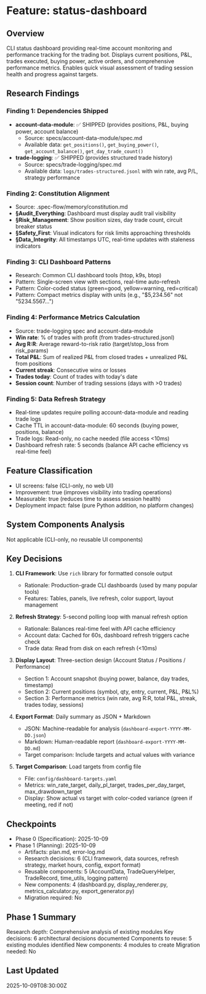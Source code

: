 # Feature: status-dashboard

## Overview
CLI status dashboard providing real-time account monitoring and performance tracking for the trading bot. Displays current positions, P&L, trades executed, buying power, active orders, and comprehensive performance metrics. Enables quick visual assessment of trading session health and progress against targets.

## Research Findings

### Finding 1: Dependencies Shipped
- **account-data-module**: ✅ SHIPPED (provides positions, P&L, buying power, account balance)
  - Source: specs/account-data-module/spec.md
  - Available data: `get_positions()`, `get_buying_power()`, `get_account_balance()`, `get_day_trade_count()`
- **trade-logging**: ✅ SHIPPED (provides structured trade history)
  - Source: specs/trade-logging/spec.md
  - Available data: `logs/trades-structured.jsonl` with win rate, avg P/L, strategy performance

### Finding 2: Constitution Alignment
- Source: .spec-flow/memory/constitution.md
- **§Audit_Everything**: Dashboard must display audit trail visibility
- **§Risk_Management**: Show position sizes, day trade count, circuit breaker status
- **§Safety_First**: Visual indicators for risk limits approaching thresholds
- **§Data_Integrity**: All timestamps UTC, real-time updates with staleness indicators

### Finding 3: CLI Dashboard Patterns
- Research: Common CLI dashboard tools (htop, k9s, btop)
- Pattern: Single-screen view with sections, real-time auto-refresh
- Pattern: Color-coded status (green=good, yellow=warning, red=critical)
- Pattern: Compact metrics display with units (e.g., "$5,234.56" not "5234.5567...")

### Finding 4: Performance Metrics Calculation
- Source: trade-logging spec and account-data-module
- **Win rate**: % of trades with profit (from trades-structured.jsonl)
- **Avg R:R**: Average reward-to-risk ratio (target/stop_loss from risk_params)
- **Total P&L**: Sum of realized P&L from closed trades + unrealized P&L from positions
- **Current streak**: Consecutive wins or losses
- **Trades today**: Count of trades with today's date
- **Session count**: Number of trading sessions (days with >0 trades)

### Finding 5: Data Refresh Strategy
- Real-time updates require polling account-data-module and reading trade logs
- Cache TTL in account-data-module: 60 seconds (buying power, positions, balance)
- Trade logs: Read-only, no cache needed (file access <10ms)
- Dashboard refresh rate: 5 seconds (balance API cache efficiency vs real-time feel)

## Feature Classification
- UI screens: false (CLI-only, no web UI)
- Improvement: true (improves visibility into trading operations)
- Measurable: true (reduces time to assess session health)
- Deployment impact: false (pure Python addition, no platform changes)

## System Components Analysis
Not applicable (CLI-only, no reusable UI components)

## Key Decisions

1. **CLI Framework**: Use `rich` library for formatted console output
   - Rationale: Production-grade CLI dashboards (used by many popular tools)
   - Features: Tables, panels, live refresh, color support, layout management

2. **Refresh Strategy**: 5-second polling loop with manual refresh option
   - Rationale: Balances real-time feel with API cache efficiency
   - Account data: Cached for 60s, dashboard refresh triggers cache check
   - Trade data: Read from disk on each refresh (<10ms)

3. **Display Layout**: Three-section design (Account Status / Positions / Performance)
   - Section 1: Account snapshot (buying power, balance, day trades, timestamp)
   - Section 2: Current positions (symbol, qty, entry, current, P&L, P&L%)
   - Section 3: Performance metrics (win rate, avg R:R, total P&L, streak, trades today, sessions)

4. **Export Format**: Daily summary as JSON + Markdown
   - JSON: Machine-readable for analysis (`dashboard-export-YYYY-MM-DD.json`)
   - Markdown: Human-readable report (`dashboard-export-YYYY-MM-DD.md`)
   - Target comparison: Include targets and actual values with variance

5. **Target Comparison**: Load targets from config file
   - File: `config/dashboard-targets.yaml`
   - Metrics: win_rate_target, daily_pl_target, trades_per_day_target, max_drawdown_target
   - Display: Show actual vs target with color-coded variance (green if meeting, red if not)

## Checkpoints
- Phase 0 (Specification): 2025-10-09
- Phase 1 (Planning): 2025-10-09
  - Artifacts: plan.md, error-log.md
  - Research decisions: 6 (CLI framework, data sources, refresh strategy, market hours, config, export format)
  - Reusable components: 5 (AccountData, TradeQueryHelper, TradeRecord, time_utils, logging pattern)
  - New components: 4 (dashboard.py, display_renderer.py, metrics_calculator.py, export_generator.py)
  - Migration required: No

## Phase 1 Summary
Research depth: Comprehensive analysis of existing modules
Key decisions: 6 architectural decisions documented
Components to reuse: 5 existing modules identified
New components: 4 modules to create
Migration needed: No

## Last Updated
2025-10-09T08:30:00Z
